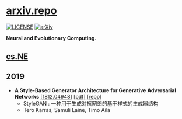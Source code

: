 # [arxiv.repo](https://github.com/Mainvooid/arxiv.repo)

[![LICENSE](https://img.shields.io/badge/license-Anti%20996-blue.svg)](https://github.com/996icu/996.ICU/blob/master/LICENSE)
[![arXiv](https://img.shields.io/badge/arXiv-cs.NE-orange.svg)]()

**Neural and Evolutionary Computing.**

## [cs.NE](https://arxiv.org/list/cs.NE/recent)

<!--
copy and fill this:
- ****
   [[]](https://arxiv.org/abs/)
   [[pdf]](https://arxiv.org/pdf/)
   [[repo]](https://github.com/) 
   - 
   - 

-->

2019
---

- **A Style-Based Generator Architecture for Generative Adversarial Networks**
   [[1812.04948]](https://arxiv.org/abs/1812.04948)
   [[pdf]](https://arxiv.org/pdf/1812.04948)
   [[repo]](https://github.com/NVlabs/stylegan) 
   - StyleGAN  : 一种用于生成对抗网络的基于样式的生成器结构
   - Tero Karras, Samuli Laine, Timo Aila